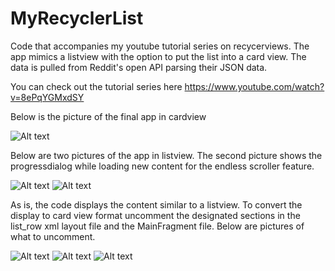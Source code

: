 # MyRecyclerList
Code that accompanies my youtube tutorial series on recycerviews. The app mimics a listview with the option to put the list into a card view. The data is pulled from Reddit's open API parsing their JSON data.

You can check out the tutorial series here
https://www.youtube.com/watch?v=8ePqYGMxdSY

Below is the picture of the final app in cardview

![Alt text](/screenshots/card1.PNG?raw=true)

Below are two pictures of the app in listview. The second picture shows the progressdialog while loading new content for the endless scroller feature. 

![Alt text](/screenshots/list1.PNG?raw=true)
![Alt text](/screenshots/list2.PNG?raw=true)

As is, the code displays the content similar to a listview. To convert the display to card view format uncomment the designated sections in the list_row xml layout file and the MainFragment file. Below are pictures of what to uncomment. 

![Alt text](/screenshots/xml1.PNG?raw=true)
![Alt text](/screenshots/xml2.PNG?raw=true)
![Alt text](/screenshots/decoration.PNG?raw=true)

